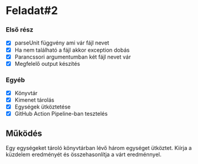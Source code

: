 # Feladat#2

### Első rész

- [x] parseUnit függvény ami vár fájl nevet
- [X] Ha nem található a fájl akkor exception dobás
- [x] Parancssori argumentumban két fájl nevet vár
- [X] Megfelelő output készítés

### Egyéb

- [X] Könyvtár
- [X] Kimenet tárolás
- [X] Egységek ütköztetése
- [X] GitHub Action Pipeline-ban tesztelés

## Működés

Egy egységeket tároló könyvtárban lévő három egységet ütköztet.
Kiírja a küzdelem eredményét és összehasonlítja a várt eredménnyel.


